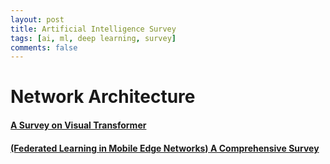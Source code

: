 ```yaml
---
layout: post    
title: Artificial Intelligence Survey      
tags: [ai, ml, deep learning, survey]    
comments: false  
--- 
```


# Network Architecture
#### [A Survey on Visual Transformer](https://jihyeonryu.github.io/2021-04-02-survey-paper1/)
#### [(Federated Learning in Mobile Edge Networks) A Comprehensive Survey](https://jihyeonryu.github.io/2021-04-21-survey-paper2/)  